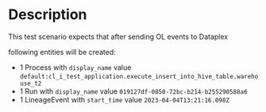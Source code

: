 # Description
This test scenario expects that after sending OL events to Dataplex

following entities will be created:
- 1 Process with `display_name` value `default:cl_i_test_application.execute_insert_into_hive_table.warehouse_t2`
- 1 Run with `display_name` value `019127df-0850-72bc-b214-b255290588a6`
- 1 LineageEvent with `start_time` value `2023-04-04T13:21:16.098Z`
